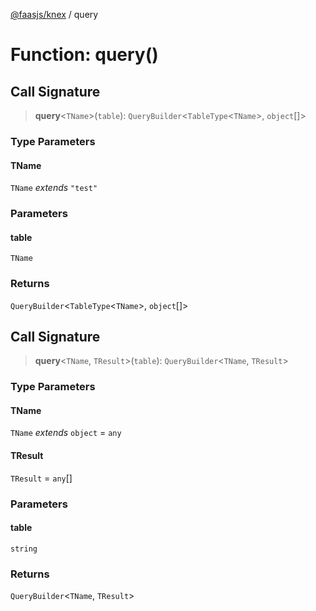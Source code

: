 [@faasjs/knex](../README.md) / query

# Function: query()

## Call Signature

> **query**\<`TName`\>(`table`): `QueryBuilder`\<`TableType`\<`TName`\>, `object`[]\>

### Type Parameters

#### TName

`TName` *extends* `"test"`

### Parameters

#### table

`TName`

### Returns

`QueryBuilder`\<`TableType`\<`TName`\>, `object`[]\>

## Call Signature

> **query**\<`TName`, `TResult`\>(`table`): `QueryBuilder`\<`TName`, `TResult`\>

### Type Parameters

#### TName

`TName` *extends* `object` = `any`

#### TResult

`TResult` = `any`[]

### Parameters

#### table

`string`

### Returns

`QueryBuilder`\<`TName`, `TResult`\>
